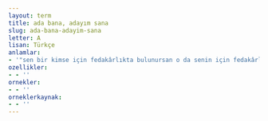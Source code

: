 ```yaml
---
layout: term
title: ada bana, adayım sana
slug: ada-bana-adayim-sana
letter: A
lisan: Türkçe
anlamlar:
- '"sen bir kimse için fedakârlıkta bulunursan o da senin için fedakârlıkta bulunur" anlamında kullanılan bir söz'
ozellikler:
- - ''
ornekler:
- - ''
orneklerkaynak:
- - ''
---
```

